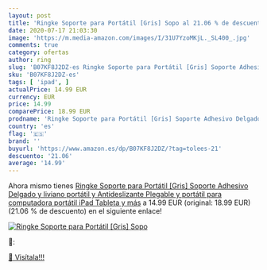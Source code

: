```yaml
---
layout: post
title: 'Ringke Soporte para Portátil [Gris] Sopo al 21.06 % de descuento'
date: 2020-07-17 21:03:30
image: 'https://m.media-amazon.com/images/I/31U7YzoMKjL._SL400_.jpg'
comments: true
category: ofertas
author: ring
slug: 'B07KF8J2DZ-es Ringke Soporte para Portátil [Gris] Soporte Adhesivo...'
sku: 'B07KF8J2DZ-es'
tags: [ 'ipad', ]
actualPrice: 14.99 EUR
currency: EUR
price: 14.99
comparePrice: 18.99 EUR
prodname: 'Ringke Soporte para Portátil [Gris] Soporte Adhesivo Delgado y liviano  portátil y Antideslizante  Plegable y portátil para computadora portátil  iPad  Tableta y más'
country: 'es'
flag: '🇪🇸'
brand: ''
buyurl: 'https://www.amazon.es/dp/B07KF8J2DZ/?tag=tolees-21'
descuento: '21.06'
average: '14.99'
---
```


Ahora mismo tienes [Ringke Soporte para Portátil [Gris] Soporte Adhesivo Delgado y liviano  portátil y Antideslizante  Plegable y portátil para computadora portátil  iPad  Tableta y más](https://www.amazon.es/dp/B07KF8J2DZ/?tag=tolees-21) a 14.99 EUR (original: 18.99 EUR) (21.06 %  de descuento) en el siguiente enlace!

[![Ringke Soporte para Portátil [Gris] Sopo](https://m.media-amazon.com/images/I/31U7YzoMKjL._SL400_.jpg)](https://www.amazon.es/dp/B07KF8J2DZ/?tag=tolees-21)

🔎:


[🛒 Visítala!!!](https://www.amazon.es/dp/B07KF8J2DZ/?tag=tolees-21)
